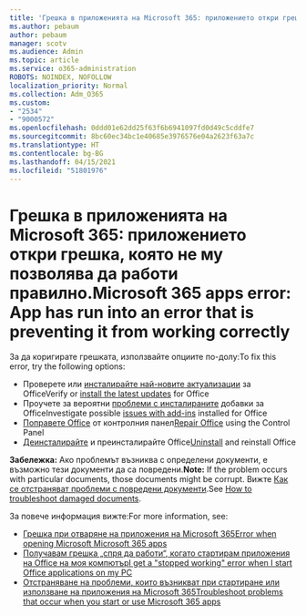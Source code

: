 ```yaml
---
title: 'Грешка в приложенията на Microsoft 365: приложението откри грешка, която не му позволява да работи правилно.'
ms.author: pebaum
author: pebaum
manager: scotv
ms.audience: Admin
ms.topic: article
ms.service: o365-administration
ROBOTS: NOINDEX, NOFOLLOW
localization_priority: Normal
ms.collection: Adm_O365
ms.custom:
- "2534"
- "9000572"
ms.openlocfilehash: 0ddd01e62dd25f63f6b6941097fd0d49c5cddfe7
ms.sourcegitcommit: 8bc60ec34bc1e40685e3976576e04a2623f63a7c
ms.translationtype: HT
ms.contentlocale: bg-BG
ms.lasthandoff: 04/15/2021
ms.locfileid: "51801976"
---
```

# <a name="microsoft-365-apps-error-app-has-run-into-an-error-that-is-preventing-it-from-working-correctly"></a><span data-ttu-id="95e11-102">Грешка в приложенията на Microsoft 365: приложението откри грешка, която не му позволява да работи правилно.</span><span class="sxs-lookup"><span data-stu-id="95e11-102">Microsoft 365 apps error: App has run into an error that is preventing it from working correctly</span></span>

<span data-ttu-id="95e11-103">За да коригирате грешката, използвайте опциите по-долу:</span><span class="sxs-lookup"><span data-stu-id="95e11-103">To fix this error, try the following options:</span></span>

- <span data-ttu-id="95e11-104">Проверете или [инсталирайте най-новите актуализации](https://support.office.com/article/update-office-and-your-computer-with-microsoft-update-2ab296f3-7f03-43a2-8e50-46de917611c5) за Office</span><span class="sxs-lookup"><span data-stu-id="95e11-104">Verify or [install the latest updates](https://support.office.com/article/update-office-and-your-computer-with-microsoft-update-2ab296f3-7f03-43a2-8e50-46de917611c5) for Office</span></span>
- <span data-ttu-id="95e11-105">Проучете за вероятни [проблеми с инсталираните](https://support.office.com/article/powerpoint-isn-t-responding-hangs-or-freezes-652ede6e-e3d2-449a-a07f-8c800dfb948d?ocmsassetID=HA104114659&CorrelationId=98329f6f-f51f-4f44-a876-4142c3583312#bkmk_addins) добавки за Office</span><span class="sxs-lookup"><span data-stu-id="95e11-105">Investigate possible [issues with add-ins](https://support.office.com/article/powerpoint-isn-t-responding-hangs-or-freezes-652ede6e-e3d2-449a-a07f-8c800dfb948d?ocmsassetID=HA104114659&CorrelationId=98329f6f-f51f-4f44-a876-4142c3583312#bkmk_addins) installed for Office</span></span>
- <span data-ttu-id="95e11-106">[Поправете Office](https://support.office.com/article/repair-an-office-application-7821d4b6-7c1d-4205-aa0e-a6b40c5bb88b) от контролния панел</span><span class="sxs-lookup"><span data-stu-id="95e11-106">[Repair Office](https://support.office.com/article/repair-an-office-application-7821d4b6-7c1d-4205-aa0e-a6b40c5bb88b) using the Control Panel</span></span>
- <span data-ttu-id="95e11-107">[Деинсталирайте](https://support.office.com/article/uninstall-office-from-a-pc-9dd49b83-264a-477a-8fcc-2fdf5dbf61d8) и преинсталирайте Office</span><span class="sxs-lookup"><span data-stu-id="95e11-107">[Uninstall](https://support.office.com/article/uninstall-office-from-a-pc-9dd49b83-264a-477a-8fcc-2fdf5dbf61d8) and reinstall Office</span></span>

<span data-ttu-id="95e11-108">**Забележка:** Ако проблемът възниква с определени документи, е възможно тези документи да са повредени.</span><span class="sxs-lookup"><span data-stu-id="95e11-108">**Note:** If the problem occurs with particular documents, those documents might be corrupt.</span></span> <span data-ttu-id="95e11-109">Вижте [Как се отстраняват проблеми с повредени документи](https://docs.microsoft.com/office/troubleshoot/word/damaged-documents-in-word).</span><span class="sxs-lookup"><span data-stu-id="95e11-109">See [How to troubleshoot damaged documents](https://docs.microsoft.com/office/troubleshoot/word/damaged-documents-in-word).</span></span>

<span data-ttu-id="95e11-110">За повече информация вижте:</span><span class="sxs-lookup"><span data-stu-id="95e11-110">For more information, see:</span></span> 

- [<span data-ttu-id="95e11-111">Грешка при отваряне на приложения на Microsoft 365</span><span class="sxs-lookup"><span data-stu-id="95e11-111">Error when opening Microsoft Microsoft 365 apps</span></span>](https://support.office.com/article/error-when-opening-microsoft-office-apps-b84b6a63-4b8c-46ec-ae9a-ad91d6160d72)
- [<span data-ttu-id="95e11-112">Получавам грешка „спря да работи“, когато стартирам приложения на Office на моя компютър</span><span class="sxs-lookup"><span data-stu-id="95e11-112">I get a "stopped working" error when I start Office applications on my PC</span></span>](https://support.office.com/article/i-get-a-stopped-working-error-when-i-start-office-applications-on-my-pc-52bd7985-4e99-4a35-84c8-2d9b8301a2fa)
- [<span data-ttu-id="95e11-113">Отстраняване на проблеми, които възникват при стартиране или използване на приложения на Microsoft 365</span><span class="sxs-lookup"><span data-stu-id="95e11-113">Troubleshoot problems that occur when you start or use Microsoft 365 apps</span></span>](https://docs.microsoft.com/office/troubleshoot/word/issues-when-start-or-use-word)